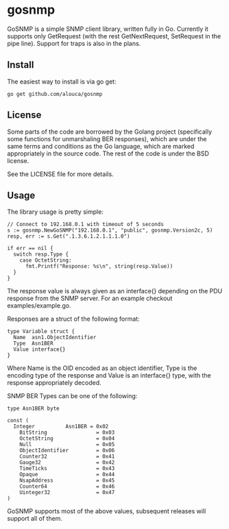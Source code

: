 gosnmp
======

GoSNMP is a simple SNMP client library, written fully in Go. Currently it supports only GetRequest (with the rest GetNextRequest, SetRequest in the pipe line). Support for traps is also in the plans.


Install
-------

The easiest way to install is via go get:

    go get github.com/alouca/gosnmp
  
License
-------

Some parts of the code are borrowed by the Golang project (specifically some functions for unmarshaling BER responses), which are under the same terms and conditions as the Go language, which are marked appropriately in the source code. The rest of the code is under the BSD license.

See the LICENSE file for more details.

Usage
-----
The library usage is pretty simple:

    // Connect to 192.168.0.1 with timeout of 5 seconds
    s := gosnmp.NewGoSNMP("192.168.0.1", "public", gosnmp.Version2c, 5)
    resp, err := s.Get(".1.3.6.1.2.1.1.1.0")
    
    if err == nil {
      switch resp.Type {
        case OctetString:
          fmt.Printf("Response: %s\n", string(resp.Value))
      }
    }

The response value is always given as an interface{} depending on the PDU response from the SNMP server. For an example checkout examples/example.go.

Responses are a struct of the following format:

    type Variable struct {
      Name  asn1.ObjectIdentifier
      Type  Asn1BER
      Value interface{}
    }
    
Where Name is the OID encoded as an object identifier, Type is the encoding type of the response and Value is an interface{} type, with the response appropriately decoded.

SNMP BER Types can be one of the following:

    type Asn1BER byte

    const (
      Integer          Asn1BER = 0x02
    	BitString                = 0x03
    	OctetString              = 0x04
    	Null                     = 0x05
    	ObjectIdentifier         = 0x06
    	Counter32                = 0x41
    	Gauge32                  = 0x42
    	TimeTicks                = 0x43
    	Opaque                   = 0x44
    	NsapAddress              = 0x45
    	Counter64                = 0x46
    	Uinteger32               = 0x47
    )
    
GoSNMP supports most of the above values, subsequent releases will support all of them.
